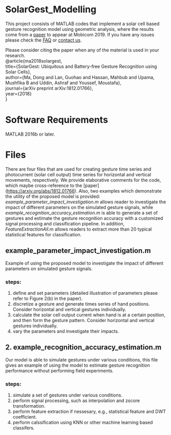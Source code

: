 # SolarGest_Modelling

This project consists of MATLAB codes that implement a solar cell based gesture recognition model using geometric analysis, where the results come from a [paper](https://arxiv.org/abs/1812.01766) to appear at Mobicom 2019. If you have any issues please check the [FAQ](https://github.com/dongma0a/SolarGest_Modelling/wiki) or [contact us](https://madongxx.wixsite.com/dongma).  

Please consider citing the paper when any of the material is used in your research. \
@article{ma2018solargest,\
  title={SolarGest: Ubiquitous and Battery-free Gesture Recognition using Solar Cells},\
  author={Ma, Dong and Lan, Guohao and Hassan, Mahbub and Upama, Mushfika B and Uddin, Ashraf and Youssef, Moustafa},\
  journal={arXiv preprint arXiv:1812.01766},\
  year={2018}\
}

# Software Requirements
MATLAB 2016b or later.

# Files
There are four files that are used for creating gesture time series and photocurrent (solar cell output) time series for horizontal and vertical movements, respectively. We provide elaborative comments for the code, which maybe cross-reference to the [paper] (https://arxiv.org/abs/1812.01766). Also, two examples which demonstrate the utility of the proposed model is provided: *example_parameter_impact_investigation.m* allows reader to investigate the impact of different parameters on the simulated gesture signals, while *example_recognition_accuracy_estimation.m* is able to generate a set of gestures and estimate the gesture recognition accuracy with a customized signal processing and classification pipeline. In addition, *FeatureExtractionAll.m* allows readers to extract more than 20 typical statistical features for classification.

## example_parameter_impact_investigation.m 
Example of using the proposed model to investigate the impact of different parameters on simulated gesture signals.

### steps:
1. define and set parameters (detailed illustration of parameters please refer to Figure 2(b) in the paper).
2. discretize a gesture and generate times series of hand positions. Consider horizontal and vertical gestures individually.
3. calculate the solar cell output current when hand is at a certain position, and then form the gesture pattern. Consider horizontal    and vertical gestures individually.
4. vary the parameters and investigate their impacts.

## 2. example_recognition_accuracy_estimation.m 
Our model is able to simulate gestures under various conditions, this file gives an example of using the model to estimate gesture recognition performance without performing field experiments.

### steps:
1. simulate a set of gestures under various conditions.
2. perform signal processing, such as interpolation and zscore transformation.
3. perform feature extraction if nessesary, e.g., statistical feature and DWT coefficient.
4. perform calssification using KNN or other machine learning based classifers.


